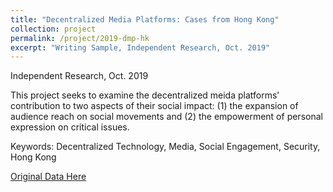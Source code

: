 ```yaml
---
title: "Decentralized Media Platforms: Cases from Hong Kong"
collection: project
permalink: /project/2019-dmp-hk
excerpt: "Writing Sample, Independent Research, Oct. 2019"
---
```


Independent Research, Oct. 2019

This project seeks to examine the decentralized meida platforms’ contribution to two aspects of their social impact:
(1) the expansion of audience reach on social movements and (2) the empowerment of personal expression on critical issues.

Keywords: Decentralized Technology, Media, Social Engagement, Security, Hong Kong

[Original Data Here](https://github.com/ginxiaojinzheng/dmp_hk)




